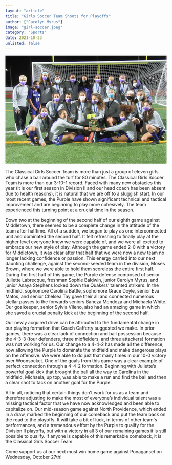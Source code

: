 ```yaml
---
layout: "article"
title: "Girls Soccer Team Shoots for Playoffs"
author: ["Carolyn Myrus"]
image: "girl-soccer.jpeg"
category: "Sports"
date: 2021-10-23
unlisted: false
---
```


![Classical Girls Soccer Team](/assets/images/girl-soccer.jpeg)

The Classical Girls Soccer Team is more than just a group of eleven girls who chase a ball around the turf for 80 minutes. The Classical Girls Soccer Team is more than our 3-10-1 record. Faced with many new obstacles this year (it is our first season in Division II and our head coach has been absent due to health reasons), it is natural that we are off to a sluggish start. In our most recent games, the Purple have shown significant technical and tactical improvement and are beginning to play more cohesively. The team experienced this turning point at a crucial time in the season. 

Down two at the beginning of the second half of our eighth game against Middletown, there seemed to be a complete change in the attitude of the team after halftime. All of a sudden, we began to play as one interconnected unit and dominated the second half. It felt refreshing to finally play at the higher level everyone knew we were capable of, and we were all excited to embrace our new style of play. Although the game ended 2-0 with a victory for Middletown, it was clear after that half that we were now a new team no longer lacking confidence or passion. This energy carried into our next daunting challenge, against the second-seeded team in the division, Moses Brown, where we were able to hold them scoreless the entire first half. During the first half of this game, the Purple defense composed of senior Juliette Labrecque, freshman Sophie Baldwin, junior Carolyn Myrus, and junior Anaya Stephens locked down the Quakers’ talented strikers. In the midfield, sophomore Carolina Battle, sophomore Grace Doyle, senior Eva Matos, and senior Chelsea Tay gave their all and connected numerous stellar passes to the forwards seniors Baneza Mendoza and Michaela White. Our goalkeeper, senior Sylvia Vileno, also had an amazing game in which she saved a crucial penalty kick at the beginning of the second half.  

Our newly acquired drive can be attributed to the fundamental change in our playing formation that Coach Cafferty suggested we make. In prior games, there was a clear lack of connection and ball possession because the 4-3-3 (four defenders, three midfielders, and three attackers) formation was not working for us. Our change to a 4-4-2 has made all the difference, now allowing the Purple to dominate the midfield and make dangerous plays on the offensive. We were able to do just that many times in our 10-0 victory over Woonsocket. One of the goals from this game was a clear example of perfect connection through a 4-4-2 formation. Beginning with Juliette’s powerful goal kick that brought the ball all the way to Carolina in the midfield, Michaela, up top, was able to make a run and find the ball and then a clear shot to tack on another goal for the Purple.  

All in all, noticing that certain things don’t work for us as a team and therefore adjusting to make the most of everyone’s individual talent was a missing tactical factor that we have now acknowledged and been able to capitalize on. Our mid-season game against North Providence, which ended in a draw, marked the beginning of our comeback and put the team back on the road to the playoffs. It will take a bit of luck, in terms of other team's performances, and a tremendous effort by the Purple to qualify for the Division II playoffs, but with a victory in all 3 of our remaining games it is still possible to qualify. If anyone is capable of this remarkable comeback, it is the Classical Girls Soccer Team.

Come support us at our next must win home game against Ponaganset on Wednesday, October 27th!

